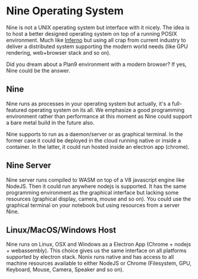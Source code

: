 # Nine Operating System

Nine is not a UNIX operating system but interface with it nicely.
The idea is to host a better designed operating system on top of a running POSIX environment.
Much like [Inferno](http://www.vitanuova.com/inferno/) but using all crap from current
industry to deliver a distributed system supporting the modern world needs (like GPU rendering,
web+browser stack and so on).

Did you dream about a Plan9 environment with a modern browser? If yes, Nine could be the answer.

## Nine

Nine runs as processes in your operating system but actually, it's a full-featured operating system on its all. We emphasize a good programming environment rather than performance at this moment as Nine could support a bare metal build in the future also.

Nine supports to run as a daemon/server or as graphical terminal. In the former case it could be deployed in the cloud running native or inside a container. In the latter, it could run hosted inside an electron app (chrome).

## Nine Server

Nine server runs compiled to WASM on top of a V8 javascript engine like NodeJS. Then it could run anywhere nodejs is supported. It has the same programming environment as the graphical interface but lacking some resources (graphical display, camera, mouse and so on). 
You could use the graphical terminal on your notebook but using resources from a server Nine.

## Linux/MacOS/Windows Host

Nine runs on Linux, OSX and Windows as a Electron App (Chrome + nodejs + webassembly).
This choice gives us the same interface on all platforms supported by electron stack. 
Nonix runs native and has access to all machine resources available to either NodeJS or Chrome (Filesystem, GPU, Keyboard, Mouse, Camera, Speaker and so on).

